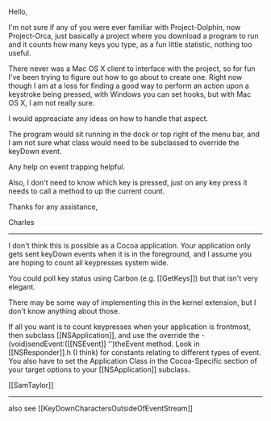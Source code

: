 Hello,
 
 I'm not sure if any of you were ever familiar with Project-Dolphin, now Project-Orca, just basically a project where you download a program to run and it counts how many keys you type, as a fun little statistic, nothing too useful.
 
 There never was a Mac OS X client to interface with the project, so for fun I've been trying to figure out how to go about to create one.  Right now though I am at a loss for finding a good way to perform an action upon a keystroke being pressed, with Windows you can set hooks, but with Mac OS X, I am not really sure.
 
 I would appreaciate any ideas on how to handle that aspect.

The program would sit running in the dock or top right of the menu bar, and I am not sure what class would need to be subclassed to override the keyDown event.

Any help on event trapping helpful.

Also, I don't need to know which key is pressed, just on any key press it needs to call a method to up the current count.
 
 Thanks for any assistance,
 
 Charles

----

I don't think this is possible as a Cocoa application. Your application only gets sent keyDown events when it is in the foreground, and I assume you are hoping to count all keypresses system wide.

You could poll key status using Carbon (e.g. [[GetKeys]]) but that isn't very elegant.

There may be some way of implementing this in the kernel extension, but I don't know anything about those.

If all you want is to count keypresses when your application is frontmost, then subclass [[NSApplication]], and use the override the  - (void)sendEvent:([[NSEvent]] '')theEvent  method. Look in [[NSResponder]].h (I think) for constants relating to different types of event. You also have to set the Application Class in the Cocoa-Specific section of your target options to your [[NSApplication]] subclass.

[[SamTaylor]]

----

also see [[KeyDownCharactersOutsideOfEventStream]]